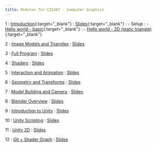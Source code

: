 ```yaml
---
title: Modules for CIS367 - Computer Graphics
---
```


1
: [Introduction](../assets/slides/CIS350-1-Introduction.pdf){:target="_blank"}
  : [Slides](../assets/slides/CIS350-1-Introduction.pdf){:target="_blank"}
: - Setup
: - [Hello world - basic](../demos/hello-world-basic.html){:target="_blank"}
: - [Hello world - 2D (static triangle)](../demos/hello-world-triangle.html){:target="_blank"}

2
: [Image Models and Triangles](#)
  : [Slides](#) 

3
: [Full Program](#)
  : [Slides](#)

4
: [Shaders](#)
  : [Slides](#)

5
: [Interaction and Animation](#)
  : [Slides](#)

6
: [Geometry and Transforms](#)
  : [Slides](#)

7
: [Model Building and Camera](#)
  : [Slides](#)

8
: [Blender Overview](#)
  : [Slides](#)

9
: [Introduction to Unity](#)
  : [Slides](#)

10
: [Unity Scripting](#)
  : [Slides](#)

11
: [Unity 2D](#)
  : [Slides](#)

12
: [Git + Shader Graph](#)
  : [Slides](#)